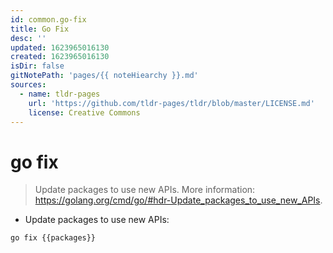 ```yaml
---
id: common.go-fix
title: Go Fix
desc: ''
updated: 1623965016130
created: 1623965016130
isDir: false
gitNotePath: 'pages/{{ noteHiearchy }}.md'
sources:
  - name: tldr-pages
    url: 'https://github.com/tldr-pages/tldr/blob/master/LICENSE.md'
    license: Creative Commons
---
```

# go fix

> Update packages to use new APIs.
> More information: <https://golang.org/cmd/go/#hdr-Update_packages_to_use_new_APIs>.

- Update packages to use new APIs:

`go fix {{packages}}`

